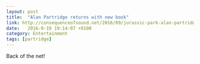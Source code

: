 ```yaml
---
layout: post
title:  "Alan Partridge returns with new book"
link: http://consequenceofsound.net/2016/09/jurassic-park-alan-partridge-returns-with-new-book-slams-game-of-thrones/
date:   2016-9-19 19:14:07 +0100
category: Entertainment
tags: [partridge]
---
```


Back of the net!